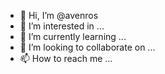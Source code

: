- 👋 Hi, I’m @avenros
- 👀 I’m interested in ...
- 🌱 I’m currently learning ...
- 💞️ I’m looking to collaborate on ...
- 📫 How to reach me ...

<!---
avenros/avenros is a ✨ special ✨ repository because its `README.md` (this file) appears on your GitHub profile.
You can click the Preview link to take a look at your changes.
--->
